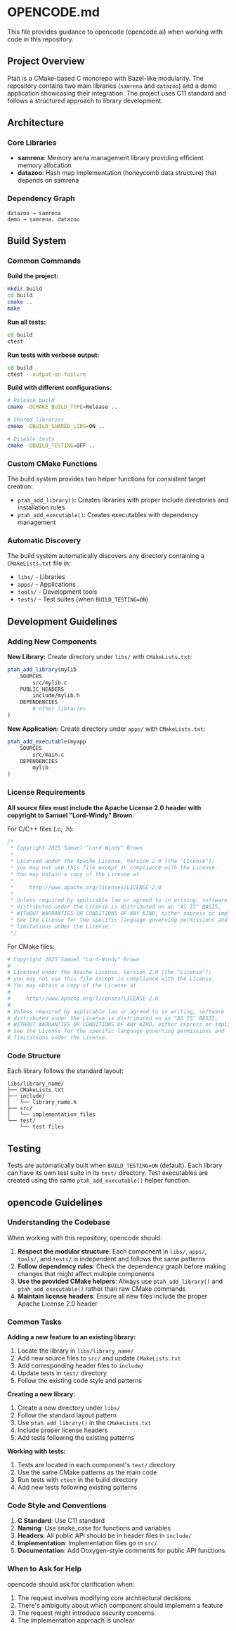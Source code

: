 # OPENCODE.md

This file provides guidance to opencode (opencode.ai) when working with code in this repository.

## Project Overview

Ptah is a CMake-based C monorepo with Bazel-like modularity. The repository contains two main libraries (`samrena` and `datazoo`) and a demo application showcasing their integration. The project uses C11 standard and follows a structured approach to library development.

## Architecture

### Core Libraries
- **samrena**: Memory arena management library providing efficient memory allocation
- **datazoo**: Hash map implementation (honeycomb data structure) that depends on samrena

### Dependency Graph
```
datazoo → samrena
demo → samrena, datazoo
```

## Build System

### Common Commands

**Build the project:**
```bash
mkdir build
cd build
cmake ..
make
```

**Run all tests:**
```bash
cd build
ctest
```

**Run tests with verbose output:**
```bash
cd build
ctest --output-on-failure
```

**Build with different configurations:**
```bash
# Release build
cmake -DCMAKE_BUILD_TYPE=Release ..

# Shared libraries
cmake -DBUILD_SHARED_LIBS=ON ..

# Disable tests
cmake -DBUILD_TESTING=OFF ..
```

### Custom CMake Functions

The build system provides two helper functions for consistent target creation:

- `ptah_add_library()`: Creates libraries with proper include directories and installation rules
- `ptah_add_executable()`: Creates executables with dependency management

### Automatic Discovery

The build system automatically discovers any directory containing a `CMakeLists.txt` file in:
- `libs/` - Libraries
- `apps/` - Applications  
- `tools/` - Development tools
- `tests/` - Test suites (when `BUILD_TESTING=ON`)

## Development Guidelines

### Adding New Components

**New Library:**
Create directory under `libs/` with `CMakeLists.txt`:
```cmake
ptah_add_library(mylib
    SOURCES
        src/mylib.c
    PUBLIC_HEADERS
        include/mylib.h
    DEPENDENCIES
        # other libraries
)
```

**New Application:**
Create directory under `apps/` with `CMakeLists.txt`:
```cmake
ptah_add_executable(myapp
    SOURCES
        src/main.c
    DEPENDENCIES
        mylib
)
```

### License Requirements

**All source files must include the Apache License 2.0 header with copyright to Samuel "Lord-Windy" Brown.**

For C/C++ files (.c, .h):
```c
/*
 * Copyright 2025 Samuel "Lord-Windy" Brown
 *
 * Licensed under the Apache License, Version 2.0 (the "License");
 * you may not use this file except in compliance with the License.
 * You may obtain a copy of the License at
 *
 *     http://www.apache.org/licenses/LICENSE-2.0
 *
 * Unless required by applicable law or agreed to in writing, software
 * distributed under the License is distributed on an "AS IS" BASIS,
 * WITHOUT WARRANTIES OR CONDITIONS OF ANY KIND, either express or implied.
 * See the License for the specific language governing permissions and
 * limitations under the License.
 */
```

For CMake files:
```cmake
# Copyright 2025 Samuel "Lord-Windy" Brown
#
# Licensed under the Apache License, Version 2.0 (the "License");
# you may not use this file except in compliance with the License.
# You may obtain a copy of the License at
#
#     http://www.apache.org/licenses/LICENSE-2.0
#
# Unless required by applicable law or agreed to in writing, software
# distributed under the License is distributed on an "AS IS" BASIS,
# WITHOUT WARRANTIES OR CONDITIONS OF ANY KIND, either express or implied.
# See the License for the specific language governing permissions and
# limitations under the License.
```

### Code Structure

Each library follows the standard layout:
```
libs/library_name/
├── CMakeLists.txt
├── include/
│   └── library_name.h
├── src/
│   └── implementation files
└── test/
    └── test files
```

## Testing

Tests are automatically built when `BUILD_TESTING=ON` (default). Each library can have its own test suite in its `test/` directory. Test executables are created using the same `ptah_add_executable()` helper function.

## opencode Guidelines

### Understanding the Codebase

When working with this repository, opencode should:

1. **Respect the modular structure**: Each component in `libs/`, `apps/`, `tools/`, and `tests/` is independent and follows the same patterns
2. **Follow dependency rules**: Check the dependency graph before making changes that might affect multiple components
3. **Use the provided CMake helpers**: Always use `ptah_add_library()` and `ptah_add_executable()` rather than raw CMake commands
4. **Maintain license headers**: Ensure all new files include the proper Apache License 2.0 header

### Common Tasks

**Adding a new feature to an existing library:**
1. Locate the library in `libs/library_name/`
2. Add new source files to `src/` and update `CMakeLists.txt`
3. Add corresponding header files to `include/`
4. Update tests in `test/` directory
5. Follow the existing code style and patterns

**Creating a new library:**
1. Create a new directory under `libs/`
2. Follow the standard layout pattern
3. Use `ptah_add_library()` in the `CMakeLists.txt`
4. Include proper license headers
5. Add tests following the existing patterns

**Working with tests:**
1. Tests are located in each component's `test/` directory
2. Use the same CMake patterns as the main code
3. Run tests with `ctest` in the build directory
4. Add new tests following existing patterns

### Code Style and Conventions

1. **C Standard**: Use C11 standard
2. **Naming**: Use snake_case for functions and variables
3. **Headers**: All public API should be in header files in `include/`
4. **Implementation**: Implementation files go in `src/`
5. **Documentation**: Add Doxygen-style comments for public API functions

### When to Ask for Help

opencode should ask for clarification when:
1. The request involves modifying core architectural decisions
2. There's ambiguity about which component should implement a feature
3. The request might introduce security concerns
4. The implementation approach is unclear